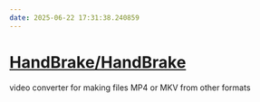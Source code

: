```yaml
---
date: 2025-06-22 17:31:38.240859
---
```


# [HandBrake/HandBrake](https://github.com/HandBrake/HandBrake)

video converter for making files MP4 or MKV from other formats